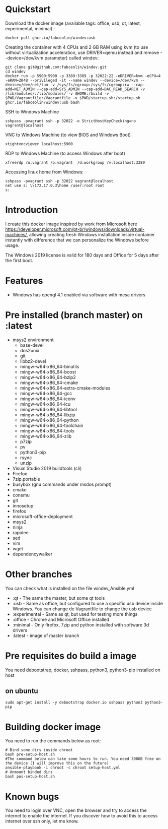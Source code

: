 # Quickstart

Download the docker image (available tags: office, usb, qt, latest, experimental, minimal) :

```
docker pull ghcr.io/fabceolin/windev:usb
```

Creating the container with 4 CPUs and 2 GB RAM using kvm (to use without virtualization acceleration, use DRIVER=qemu instead and remove --device=/dev/kvm parameter) called windev:

```
git clone git@github.com:fabceolin/windev.git
cd windev
docker run -p 5900:5900 -p 3389:3389 -p 32022:22 -eDRIVER=kvm -eCPU=4 -eRAM=2048 --privileged -it --name windev --device=/dev/kvm --device=/dev/net/tun -v /sys/fs/cgroup:/sys/fs/cgroup:rw --cap-add=NET_ADMIN --cap-add=SYS_ADMIN --cap-add=DAC_READ_SEARCH -v /lib/modules/:/lib/modules/ -v $HOME:/build -v $PWD/Vagrantfile:/Vagrantfile -v $PWD/startup.sh:/startup.sh ghcr.io/fabceolin/windev:usb bash
```

SSH to Windows Machine

```
sshpass -pvagrant ssh -p 32022 -o StrictHostKeyChecking=no vagrant@localhost
```

VNC to Windows Machine (to view BIOS and Windows Boot)

```
xtightvncviewer localhost:5900
```

RDP to Windows Machine (to access Windows after boot)

```
xfreerdp /u:vagrant /p:vagrant  /d:workgroup /v:localhost:3389
```

Accessing linux home from Windows:
```
sshpass -pvagrant ssh -p 32022 vagrant@localhost
net use s: \\172.17.0.3\home /user:root root
s:
```


# Introduction

I create this docker image inspired by work from Microsoft here https://developer.microsoft.com/pt-br/windows/downloads/virtual-machines/, allowing creating fresh Windows installation inside container instantly with difference that we can personalize the Windows before usage.

The Windows 2019 license is valid for 180 days and Office for 5 days after the first boot.

# Features

* Windows has opengl 4.1 enabled via software with mesa drivers

# Pre installed (branch master) on :latest
* msys2 environment
    * base-devel
    * dos2unix
    * git
    * libbz2-devel
    * mingw-w64-x86_64-binutils
    * mingw-w64-x86_64-boost
    * mingw-w64-x86_64-bzip2
    * mingw-w64-x86_64-cmake
    * mingw-w64-x86_64-extra-cmake-modules
    * mingw-w64-x86_64-gcc
    * mingw-w64-x86_64-iconv
    * mingw-w64-x86_64-icu
    * mingw-w64-x86_64-libtool
    * mingw-w64-x86_64-libzip
    * mingw-w64-x86_64-python
    * mingw-w64-x86_64-toolchain
    * mingw-w64-x86_64-tools
    * mingw-w64-x86_64-zlib
    * p7zip
    * pv
    * python3-pip
    * rsync
    * unzip
* Visual Studio 2019 buildtools (cli)
* Firefox
* 7zip.portable
* busybox (gnu commands under msdos prompt)
* cmake
* conemu
* git
* innosetup
* firefox
* microsoft-office-deployment
* msys2
* ninja
* rapidee
* sed
* vim
* wget
* dependencywalker

# Other branches

You can check what is installed on the file windev_Ansible.yml

* :qt - The same the master, but some qt tools
* :usb - Same as office, but configured to use a specific usb device inside Windows. You can change de Vagrantfile to change the usb device
* :experimental - Same as qt, but used for testing more things
* :office - Chrome and Microsoft Office installed
* :minimal - Only firefox, 7zip and python installed with software 3d drivers
* :latest - image of master branch

# Pre requisites do build a image
You need debootstrap, docker, sshpass, python3, python3-pip installed on host
## on ubuntu
```
sudo apt-get install -y debootstrap docker.io sshpass python3 python3-pip
```

# Building docker image

You need to run the commands below as root:

```
# Bind some dirs inside chroot
bash pre-setup-host.sh
#The command below can take some hours to run. You need 300GB free on the device (I will improve this on the future)
ansible-playbook -i chroot -c chroot setup-host.yml
# Unmount binded dirs
bash pos-setup-host.sh
```

# Known bugs

You need to login over VNC, open the browser and try to access the internet to enable the internet. If you discover how to avoid this to access internet over ssh only, let me know.
